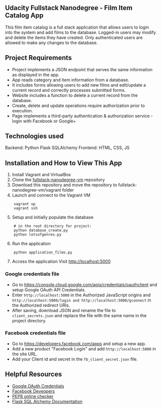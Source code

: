## Udacity Fullstack Nanodegree - Film Item Catalog App
This film item catalog is a full stack application that allows users to login into the system and add films to the database. Logged-in users may modify and delete the items they have created. Only authenticated users are allowed to make any changes to the database.

## Project Requirements
* Project implements a JSON endpoint that serves the same information as displayed in the app.
* App reads category and item information from a database.
* It includes forms allowing users to add new films and edit/update a current record and correctly processes submitted forms.
* Website includes a function to delete a current record from the database.
* Create, delete and update operations require authorization prior to execution.
* Page implements a third-party authentication & authorization service - login with Facebook or Google+

## Technologies used
Backend: Python Flask SQLAlchemy
Frontend: HTML, CSS, JS

## Installation and How to View This App
1. Install Vagrant and VirtualBox
2. Clone the [fullstack-nanodegree-vm](https://github.com/udacity/fullstack-nanodegree-vm) repository
3. Download this repository and move the repository to fullstack-nanodegree-vm/vagrant folder
4. Launch and connect to the Vagrant VM
```
    vagrant up
    vagrant ssh
```
5. Setup and initially populate the database
```
    # in the root directory for project:
    python database_create.py
    python lotsofgenres.py
```
6. Run the application
```
    python application_films.py
```
7. Access the application
Visit [http://localhost:5000](http://localhost:5000)

### Google credentials file
* Go to https://console.cloud.google.com/apis/credentials/oauthclient and setup Google OAuth API Credentials. 
* Enter ```http://localhost:5000``` in the Authorized JavaScript origins and ```http://localhost:5000/login and http://localhost:5000/gconnect``` in the Authorized redirect URIs.
* After saving, download JSON and rename the file to ```client_secrets.json``` and replace the file with the same name in the project directory.

### Facebook credentials file
* Go to https://developers.facebook.com/apps and setup a new app.
* Add a new product "Facebook Login" and add ```http://localhost:5000``` in the site URL.
* Add your Client id and secret in the ```fb_client_secret.json``` file.

## Helpful Resources
* [Google OAuth Credentials](https://console.cloud.google.com/apis/credentials/oauthclient)
* [Facebook Deveopers](https://developers.facebook.com/apps)
* [PEP8 online checker](http://pep8online.com/)
* [Flask SQL Alchemy Documentation](http://flask-sqlalchemy.pocoo.org/2.3/)
